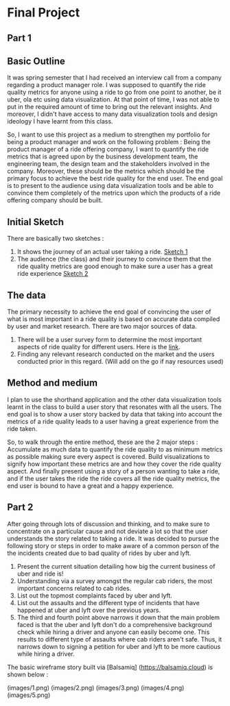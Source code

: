 # Final Project

## Part 1

## Basic Outline

It was spring semester that I had received an interview call from a company regarding a product manager role. I was supposed to quantify the ride quality metrics for anyone using a ride to go from one point to another, be it uber, ola etc using data visualization. At that point of time, I was not able to put in the required amount of time to bring out the relevant insights. And moreover, I didn't have access to many data visualization tools and design ideology I have learnt from this class.

So, I want to use this project as a medium to strengthen my portfolio for being a product manager and work on the following problem :
Being the product manager of a ride offering company, I want to quantify the ride metrics that is agreed upon by the business development team, the engineering team, the design team and the stakeholders involved in the company. Moreover, these should be the metrics which should be the primary focus to achieve the best ride quality for the end user. The end goal is to present to the audience using data visualization tools and be able to convince them completely of the metrics upon which the products of a ride offering company should be built.

## Initial Sketch
There are basically two sketches :
1. It shows the journey of an actual user taking a ride.
[Sketch 1](/image1.jpg)
2. The audience (the class) and their journey to convince them that the ride quality metrics are good enough to make sure a user has a great ride experience 
[Sketch 2](/image2.jpg)

## The data 

The primary necessity to achieve the end goal of convincing the user of what is most important in a ride quality is based on accurate data compiled by user and market research. There are two major sources of data. 

1. There will be a user survey form to determine the most important aspects of ride quality for different users. Here is the [link](https://docs.google.com/forms/d/1B0XvTB41wukkjGXR_tR5dAw271pagvj3HZg4cthGWRk/edit).
2. Finding any relevant research conducted on the market and the users conducted prior in this regard. (Will add on the go if nay resources used)

## Method and medium

I plan to use the shorthand application and the other data visualization tools learnt in the class to build a user story that resonates with all the users. The end goal is to show a user story backed by data that taking into account the metrics of a ride quality leads to a user having a great experience from the ride taken.

So, to walk through the entire method, these are the 2 major steps :
Accumulate as much data to quantify the ride quality to as minimum metrics as possible making sure every aspect is covered.
Build visualizations to signify how important these metrics are and how they cover the ride quality aspect.
And finally present using a story of a person wanting to take a ride, and if the user takes the ride the ride covers all the ride quality metrics, the end user is bound to have a great and a happy experience.

## Part 2

After going through lots of discussion and thinking, and to make sure to concentrate on a particular cause and not deviate a lot so that the user understands the story related to taking a ride. It was decided to pursue the following story or steps in order to make aware of a common person of the the incidents created due to bad quality of rides by uber and lyft. 

1. Present the current situation detailing how big the current business of uber and ride is!
2. Understanding via a survey amongst the regular cab riders, the most important concerns related to cab rides.
3. List out the topmost complaints faced by uber and lyft.
4. List out the assaults and the different type of incidents that have happened at uber and lyft over the previous years.
5. The third and fourth point above narrows it down that the main problem faced is that the uber and lyft don't do a comprehensive background check while hiring a driver and anyone can easily become one. This results to different type of assaults where cab riders aren't safe. Thus, it narrows down to signing a petition for uber and lyft to be more cautious while hiring a driver.

The basic wireframe story built via [Balsamiq] (https://balsamiq.cloud) is shown below :


(images/1.png)
(images/2.png)
(images/3.png)
(images/4.png)
(images/5.png)







 
